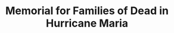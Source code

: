 ---
pid: PT175
title: Memorial for Families of Dead in Hurricane Maria
location_transcription: Penn Treaty Park
zipcode: '19133'
outside_phl: 
neighborhood: Fairhill,North Philadelphia
age: '29'
age_range: 20-29
instagram: 
image_file_name: PT_175.jpg
proposal_transcription: Plaque of Puerto Rico of people who passed away durin the
  hurricane Maria
topic: Hispanic,History
topic_summary: 0, 0
type: Plaque
keywords_other: hurricane maria, puerto rico
credit: Michael Rivera
image_labels: 
twitter: 
facebook: 
permalink: "/monuments/pt175/"
layout: item-page
---